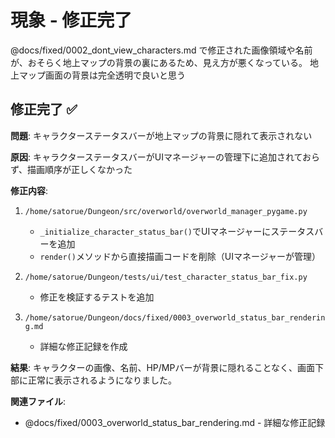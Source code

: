 # 現象 - 修正完了

@docs/fixed/0002_dont_view_characters.md で修正された画像領域や名前が、おそらく地上マップの背景の裏にあるため、見え方が悪くなっている。
地上マップ画面の背景は完全透明で良いと思う

## 修正完了 ✅

**問題**: キャラクターステータスバーが地上マップの背景に隠れて表示されない

**原因**: キャラクターステータスバーがUIマネージャーの管理下に追加されておらず、描画順序が正しくなかった

**修正内容**:
1. `/home/satorue/Dungeon/src/overworld/overworld_manager_pygame.py`
   - `_initialize_character_status_bar()`でUIマネージャーにステータスバーを追加
   - `render()`メソッドから直接描画コードを削除（UIマネージャーが管理）

2. `/home/satorue/Dungeon/tests/ui/test_character_status_bar_fix.py`
   - 修正を検証するテストを追加

3. `/home/satorue/Dungeon/docs/fixed/0003_overworld_status_bar_rendering.md`
   - 詳細な修正記録を作成

**結果**: キャラクターの画像、名前、HP/MPバーが背景に隠れることなく、画面下部に正常に表示されるようになりました。

**関連ファイル**:
- @docs/fixed/0003_overworld_status_bar_rendering.md - 詳細な修正記録



